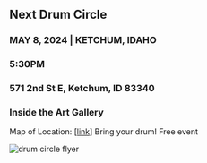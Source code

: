 ## Next Drum Circle


### MAY 8, 2024  | KETCHUM, IDAHO
### 5:30PM
### 571 2nd St E, Ketchum, ID 83340  
### Inside the Art Gallery

Map of Location: [[link](https://tinyurl.com/4bce9j57)]
Bring your drum! Free event




![drum circle flyer](https://github.com/love5b/love5b.github.io/assets/48141263/a61bcece-388a-4237-b5be-0b32577ad9fc)
